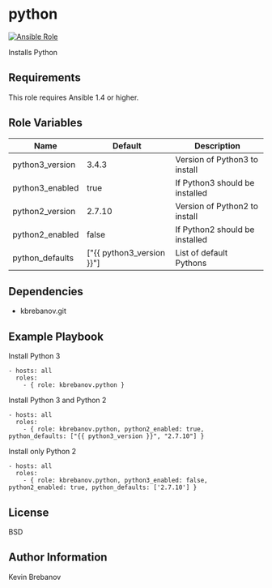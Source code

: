 python
======

[![Ansible Role](https://img.shields.io/ansible/role/3943.svg)](https://galaxy.ansible.com/list#/roles/3943)

Installs Python

Requirements
------------

This role requires Ansible 1.4 or higher.

Role Variables
--------------

| Name            | Default                   | Description                    |
|-----------------|---------------------------|--------------------------------|
| python3_version | 3.4.3                     | Version of Python3 to install  |
| python3_enabled | true                      | If Python3 should be installed |
| python2_version | 2.7.10                    | Version of Python2 to install  |
| python2_enabled | false                     | If Python2 should be installed |
| python_defaults | ["{{ python3_version }}"] | List of default Pythons        |

Dependencies
------------

- kbrebanov.git

Example Playbook
----------------

Install Python 3
```
- hosts: all
  roles:
    - { role: kbrebanov.python }
```

Install Python 3 and Python 2
```
- hosts: all
  roles:
    - { role: kbrebanov.python, python2_enabled: true, python_defaults: ["{{ python3_version }}", "2.7.10"] }
```

Install only Python 2
```
- hosts: all
  roles:
    - { role: kbrebanov.python, python3_enabled: false, python2_enabled: true, python_defaults: ['2.7.10'] }
```

License
-------

BSD

Author Information
------------------

Kevin Brebanov

